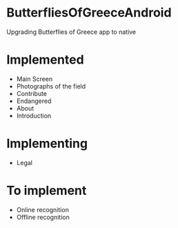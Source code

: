 # ButterfliesOfGreeceAndroid
Upgrading Butterflies of Greece app to native

# Implemented

- Main Screen
- Photographs of the field
- Contribute
- Endangered
- About
- Introduction

# Implementing

- Legal

# To implement

- Online recognition
- Offline recognition
